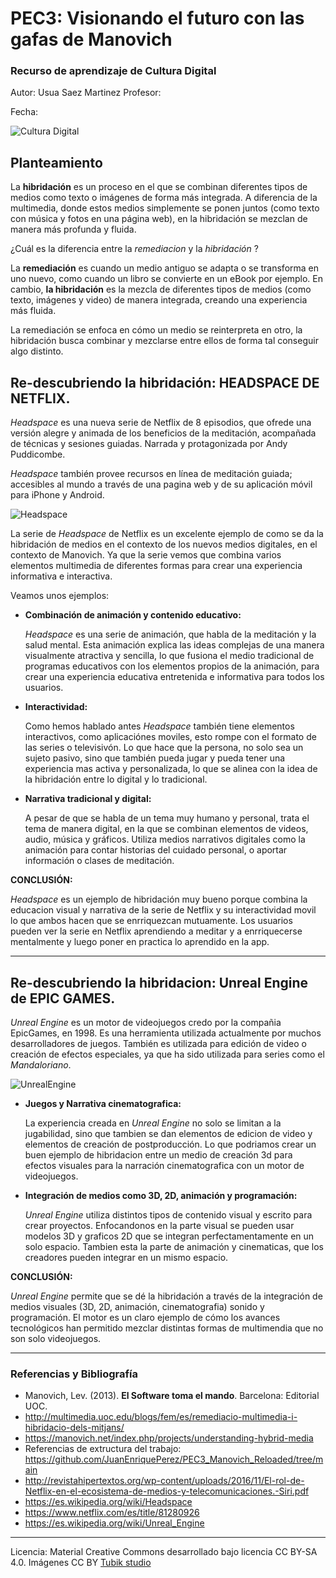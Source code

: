 # PEC3: Visionando el futuro con las gafas de Manovich 

### Recurso de aprendizaje de Cultura Digital 


Autor: Usua Saez Martinez
Profesor: 


Fecha: 

![Cultura Digital](https://admin.itsnicethat.com/images/-N-TfpgcW7VAvRy4hRHfuGL33Qo=/253013/format-webp%7Cwidth-1440/italic-studio-headspace-graphic-design-project-itsnicethat-01.png) 



## Planteamiento

La **hibridación** es un proceso en el que se combinan diferentes tipos de medios como texto o imágenes de forma más integrada. A diferencia de la multimedia, donde estos medios simplemente se ponen juntos (como texto con música y fotos en una página web), en la hibridación se mezclan de manera más profunda y fluida.

¿Cuál es la diferencia entre la *remediacion* y la *hibridación* ?

La **remediación** es cuando un medio antiguo se adapta o se transforma en uno nuevo, como cuando un libro se convierte en un eBook por ejemplo. En cambio, **la hibridación** es la mezcla de diferentes tipos de medios (como texto, imágenes y video) de manera integrada, creando una experiencia más fluida. 

La remediación se enfoca en cómo un medio se reinterpreta en otro, la hibridación busca combinar y mezclarse entre ellos de forma tal conseguir algo distinto. 



## Re-descubriendo la hibridación: HEADSPACE  DE NETFLIX.

*Headspace* es una nueva serie de Netflix de 8 episodios, que ofrede una versión alegre y animada de los beneficios de la meditación, acompañada de técnicas y sesiones guiadas. Narrada y protagonizada por Andy Puddicombe.

*Headspace* también provee recursos en línea de meditación guiada; accesibles al mundo a través de una pagina web y de su aplicación móvil para iPhone y Android.

![Headspace](https://occ-0-8407-1722.1.nflxso.net/dnm/api/v6/Qs00mKCpRvrkl3HZAN5KwEL1kpE/AAAABQhV58s_d_qMFNk4_yQyHhZl3Ma8LNpbwugx6hREYy5H59IJ7Y3BwO7TFUTjQSTVyV1fwnJnpA8VX8Uy7Q6tR7v762v-X8uobL2MFB5sioIEt9k1xyz3s0l5T02s1DY2Q_aEtA.jpg?r=7b2) 

La serie de *Headspace* de Netflix es un excelente ejemplo de como se da la hibridación de medios en el contexto de los nuevos medios digitales, en el contexto de Manovich. Ya que la serie vemos que combina varios elementos multimedia de diferentes formas para crear una experiencia informativa e interactiva. 

Veamos unos ejemplos:

- **Combinación de animación y contenido educativo:**
  
  *Headspace* es una serie de animación, que habla de la meditación y la salud mental. Esta animación explica las ideas complejas de una manera visualmente atractiva y sencilla, lo que fusiona el medio tradicional de programas educativos con los elementos propios de la animación, para crear una experiencia educativa entretenida e informativa para todos los usuarios.
  
* **Interactividad:**

  Como hemos hablado antes *Headspace* también tiene elementos interactivos, como aplicaciónes moviles, esto rompe con el formato de las series o televisivón. Lo que hace que la persona, no solo sea un sujeto pasivo, sino que también pueda jugar y pueda tener una experiencia mas activa y personalizada, lo que se alinea con la idea de la hibridación entre lo digital y lo tradicional.
  
+ **Narrativa tradicional y digital:**

  A pesar de que se habla de un tema muy humano y personal, trata el tema de manera digital, en la que se combinan elementos de videos, audio, música y gráficos. Utiliza medios narrativos digitales como la animación para contar historias del cuidado personal, o aportar información o clases de meditación.


**CONCLUSIÓN:**

*Headspace* es un ejemplo de hibridación muy bueno porque combina la educacion visual y narrativa de la serie de Netflix y su interactividad movil lo que ambos hacen que se enrriquezcan mutuamente. Los usuarios pueden ver la serie en Netflix aprendiendo a meditar y a enrriquecerse mentalmente y luego poner en practica lo aprendido en la app.

---------------------------------------------------------------------------------------------------------------------
  


## Re-descubriendo la hibridacion: Unreal Engine de EPIC GAMES.

*Unreal Engine* es un motor de videojuegos credo por la compañia EpicGames, en 1998. Es una herramienta utilizada actualmente por muchos desarrolladores de juegos. También es utilizada para edición de video o creación de efectos especiales, ya que ha sido utilizada para series como el *Mandaloriano*.

![UnrealEngine](https://www.gamespot.com/a/uploads/original/1597/15971423/3833048-unreal_enginenewlogo.jpeg) 

- **Juegos y Narrativa cinematografica:**

  La experiencia creada en *Unreal Engine* no solo se limitan a la jugabilidad, sino que tambien se dan elementos de edicion de video y elementos de creación de postproducción. Lo que podriamos crear  un buen ejemplo de hibridacion entre un medio de creación 3d para  efectos visuales para la narración cinematografica con un motor de videojuegos.

* **Integración de medios como 3D, 2D, animación y programación:**

  *Unreal Engine* utiliza distintos tipos de contenido visual y escrito para crear proyectos. Enfocandonos en  la parte visual se pueden usar modelos 3D y graficos 2D que se integran perfectamentamente en un solo espacio. Tambien esta la parte de animación y cinematicas, que los creadores pueden integrar en un mismo espacio.


**CONCLUSIÓN:**

*Unreal Engine* permite que se dé la hibridación a través de la integración de medios visuales (3D, 2D, animación, cinematografia) sonido y programación. El motor es un claro ejemplo de cómo los avances tecnológicos han permitido mezclar distintas formas de multimendia que no son solo videojuegos.


---------------------------------------------------------------------------------------------------------------------

### Referencias y Bibliografía

* Manovich, Lev. (2013). **El Software toma el mando**. Barcelona: Editorial UOC.
* http://multimedia.uoc.edu/blogs/fem/es/remediacio-multimedia-i-hibridacio-dels-mitjans/
* https://manovich.net/index.php/projects/understanding-hybrid-media
* Referencias de extructura del trabajo: https://github.com/JuanEnriquePerez/PEC3_Manovich_Reloaded/tree/main
* http://revistahipertextos.org/wp-content/uploads/2016/11/El-rol-de-Netflix-en-el-ecosistema-de-medios-y-telecomunicaciones.-Siri.pdf
* https://es.wikipedia.org/wiki/Headspace
* https://www.netflix.com/es/title/81280926
* https://es.wikipedia.org/wiki/Unreal_Engine


----

Licencia: Material Creative Commons desarrollado bajo licencia CC BY-SA 4.0. Imágenes CC BY [Tubik studio](https://blog.tubikstudio.com/how-to-create-original-flat-illustrations-designers-tips/) 

